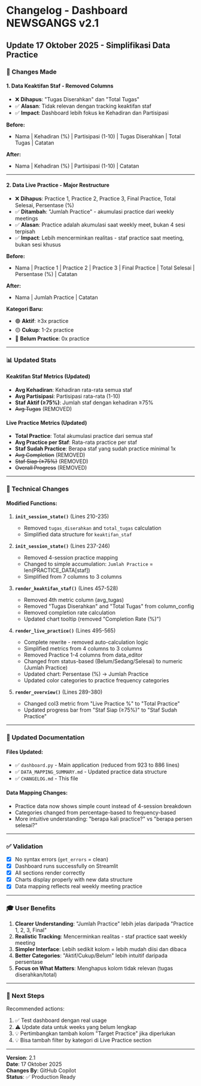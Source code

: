 # Changelog - Dashboard NEWSGANGS v2.1

## Update 17 Oktober 2025 - Simplifikasi Data Practice

### 🎯 Changes Made

#### 1. **Data Keaktifan Staf - Removed Columns**
- ❌ **Dihapus**: "Tugas Diserahkan" dan "Total Tugas"
- ✅ **Alasan**: Tidak relevan dengan tracking keaktifan staf
- ✅ **Impact**: Dashboard lebih fokus ke Kehadiran dan Partisipasi

**Before:**
- Nama | Kehadiran (%) | Partisipasi (1-10) | Tugas Diserahkan | Total Tugas | Catatan

**After:**
- Nama | Kehadiran (%) | Partisipasi (1-10) | Catatan

---

#### 2. **Data Live Practice - Major Restructure**
- ❌ **Dihapus**: Practice 1, Practice 2, Practice 3, Final Practice, Total Selesai, Persentase (%)
- ✅ **Ditambah**: "Jumlah Practice" - akumulasi practice dari weekly meetings
- ✅ **Alasan**: Practice adalah akumulasi saat weekly meet, bukan 4 sesi terpisah
- ✅ **Impact**: Lebih mencerminkan realitas - staf practice saat meeting, bukan sesi khusus

**Before:**
- Nama | Practice 1 | Practice 2 | Practice 3 | Final Practice | Total Selesai | Persentase (%) | Catatan

**After:**
- Nama | Jumlah Practice | Catatan

**Kategori Baru:**
- 🟢 **Aktif**: ≥3x practice
- 🟡 **Cukup**: 1-2x practice  
- 🔴 **Belum Practice**: 0x practice

---

### 📊 Updated Stats

#### Keaktifan Staf Metrics (Updated)
- **Avg Kehadiran**: Kehadiran rata-rata semua staf
- **Avg Partisipasi**: Partisipasi rata-rata (1-10)
- **Staf Aktif (≥75%)**: Jumlah staf dengan kehadiran ≥75%
- ~~Avg Tugas~~ (REMOVED)

#### Live Practice Metrics (Updated)
- **Total Practice**: Total akumulasi practice dari semua staf
- **Avg Practice per Staf**: Rata-rata practice per staf
- **Staf Sudah Practice**: Berapa staf yang sudah practice minimal 1x
- ~~Avg Completion~~ (REMOVED)
- ~~Staf Siap (≥75%)~~ (REMOVED)
- ~~Overall Progress~~ (REMOVED)

---

### 🔧 Technical Changes

#### Modified Functions:
1. **`init_session_state()`** (Lines 210-235)
   - Removed `tugas_diserahkan` and `total_tugas` calculation
   - Simplified data structure for `keaktifan_staf`

2. **`init_session_state()`** (Lines 237-246)
   - Removed 4-session practice mapping
   - Changed to simple accumulation: `Jumlah Practice` = len(PRACTICE_DATA[staf])
   - Simplified from 7 columns to 3 columns

3. **`render_keaktifan_staf()`** (Lines 457-528)
   - Removed 4th metric column (avg_tugas)
   - Removed "Tugas Diserahkan" and "Total Tugas" from column_config
   - Removed completion rate calculation
   - Updated chart tooltip (removed "Completion Rate (%)")

4. **`render_live_practice()`** (Lines 495-565)
   - Complete rewrite - removed auto-calculation logic
   - Simplified metrics from 4 columns to 3 columns
   - Removed Practice 1-4 columns from data_editor
   - Changed from status-based (Belum/Sedang/Selesai) to numeric (Jumlah Practice)
   - Updated chart: Persentase (%) → Jumlah Practice
   - Updated color categories to practice frequency categories

5. **`render_overview()`** (Lines 289-380)
   - Changed col3 metric from "Live Practice %" to "Total Practice"
   - Updated progress bar from "Staf Siap (≥75%)" to "Staf Sudah Practice"

---

### 📝 Updated Documentation

#### Files Updated:
- ✅ `dashboard.py` - Main application (reduced from 923 to 886 lines)
- ✅ `DATA_MAPPING_SUMMARY.md` - Updated practice data structure
- ✅ `CHANGELOG.md` - This file

#### Data Mapping Changes:
- Practice data now shows simple count instead of 4-session breakdown
- Categories changed from percentage-based to frequency-based
- More intuitive understanding: "berapa kali practice?" vs "berapa persen selesai?"

---

### ✅ Validation

- [x] No syntax errors (`get_errors` = clean)
- [x] Dashboard runs successfully on Streamlit
- [x] All sections render correctly
- [x] Charts display properly with new data structure
- [x] Data mapping reflects real weekly meeting practice

---

### 🎓 User Benefits

1. **Clearer Understanding**: "Jumlah Practice" lebih jelas daripada "Practice 1, 2, 3, Final"
2. **Realistic Tracking**: Mencerminkan realitas - staf practice saat weekly meeting
3. **Simpler Interface**: Lebih sedikit kolom = lebih mudah diisi dan dibaca
4. **Better Categories**: "Aktif/Cukup/Belum" lebih intuitif daripada persentase
5. **Focus on What Matters**: Menghapus kolom tidak relevan (tugas diserahkan/total)

---

### 📌 Next Steps

Recommended actions:
1. ✅ Test dashboard dengan real usage
2. ⚠️ Update data untuk weeks yang belum lengkap
3. 💡 Pertimbangkan tambah kolom "Target Practice" jika diperlukan
4. 💡 Bisa tambah filter by kategori di Live Practice section

---

**Version**: 2.1  
**Date**: 17 Oktober 2025  
**Changes By**: GitHub Copilot  
**Status**: ✅ Production Ready
